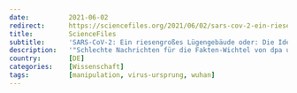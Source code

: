 ```yaml
---
date:          2021-06-02
redirect:      https://sciencefiles.org/2021/06/02/sars-cov-2-ein-riesengroses-lugengebaude-oder-die-ideologie-frisst-ihre-lugner/
title:         ScienceFiles
subtitle:      'SARS-CoV-2: Ein riesengroßes Lügengebäude oder: Die Ideologie frisst ihre Lügner'
description:   '"Schlechte Nachrichten für die Fakten-Wichtel von dpa und für Nils Metzger vom ZDF. Sie alle haben sich weit aus dem Fenster gelehnt und im Brustton der Überzeugung, den nur jemand haben kann, der von der Materie, über die er sich auslässt, nicht einmal entfernt eine Ahnung hat, behauptet: SARS-CoV-2 stamme von Tieren, sei zoonotischen Ursprungs,…'
country:       [DE]
categories:    [Wissenschaft]
tags:          [manipulation, virus-ursprung, wuhan]
---
```

